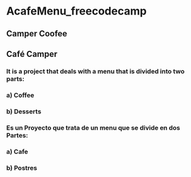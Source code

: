 # AcafeMenu_freecodecamp
## Camper Coofee
## Café Camper

### It is a project that deals with a menu that is divided into two parts:

### a) Coffee
### b) Desserts

### Es un  Proyecto que trata de un menu que se divide en dos Partes:

### a) Cafe
### b) Postres
